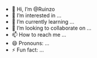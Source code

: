 - 👋 Hi, I’m @Ruinzo
- 👀 I’m interested in ...
- 🌱 I’m currently learning ...
- 💞️ I’m looking to collaborate on ...
- 📫 How to reach me ...
- 😄 Pronouns: ...
- ⚡ Fun fact: ...

<!---
Ruinzo/Ruinzo is a ✨ special ✨ repository because its `README.md` (this file) appears on your GitHub profile.
You can click the Preview link to take a look at your changes.
--->
